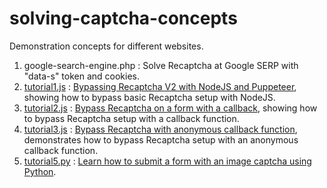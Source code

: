 # solving-captcha-concepts
Demonstration concepts for different websites.

1. google-search-engine.php : Solve Recaptcha at Google SERP with "data-s" token and cookies.
2. [tutorial1.js](https://github.com/AdminAnticaptcha/solving-captcha-concepts/blob/master/tutorial1.js) : [Bypassing Recaptcha V2 with NodeJS and Puppeteer](https://anti-captcha.com/tutorials/how-to-submit-recaptcha-gresponse-with-textarea), showing how to bypass basic Recaptcha setup with NodeJS.
3. [tutorial2.js](https://github.com/AdminAnticaptcha/solving-captcha-concepts/blob/master/tutorial2.js) : [Bypass Recaptcha on a form with a callback](https://anti-captcha.com/tutorials/submit-form-with-recaptcha-using-callback-function), showing how to bypass Recaptcha setup with a callback function.
4. [tutorial3.js](https://github.com/AdminAnticaptcha/solving-captcha-concepts/blob/master/tutorial3.js) : [Bypass Recaptcha with anonymous callback function](https://anti-captcha.com/tutorials/recaptcha-with-anonymous-callback-function), demonstrates how to bypass Recaptcha setup with an anonymous callback function.
5. [tutorial5.py](https://github.com/AdminAnticaptcha/solving-captcha-concepts/blob/master/tutorial5.py) : [Learn how to submit a form with an image captcha using Python](https://anti-captcha.com/tutorials/how-to-bypass-image-captcha).

